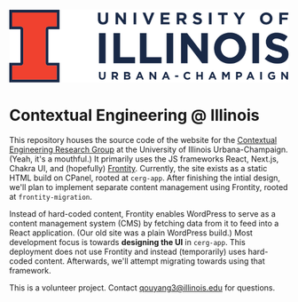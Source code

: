 ![UIUC](cerg-app/public/vector-graphics/full-wordmark.svg)

# Contextual Engineering @ Illinois

This repository houses the source code of the website for the [Contextual Engineering Research Group](https://contextual.engineering.illinois.edu/) at the University of Illinois Urbana-Champaign. (Yeah, it's a mouthful.) It primarily uses the JS frameworks React, Next.js, Chakra UI, and (hopefully) [Frontity](<[url](https://frontity.org/)>). Currently, the site exists as a static HTML build on CPanel, rooted at `cerg-app`. After finishing the intial design, we'll plan to implement separate content management using Frontity, rooted at `frontity-migration`.

Instead of hard-coded content, Frontity enables WordPress to serve as a content management system (CMS) by fetching data from it to feed into a React application. (Our old site was a plain WordPress build.) Most development focus is towards **designing the UI** in `cerg-app`. This deployment does not use Frontity and instead (temporarily) uses hard-coded content. Afterwards, we'll attempt migrating towards using that framework.

This is a volunteer project. Contact qouyang3@illinois.edu for questions.
